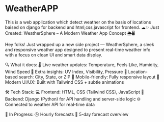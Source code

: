 # WeatherAPP
This is a web application which detect weather on the basis of locations baised on django for backend and html,css,javascript for frontend.
☁✨ Just Created: WeatherSphere – A Modern Weather App Concept 🌦🖥

Hey folks!
Just wrapped up a new side project — WeatherSphere, a sleek and responsive weather app designed to present real-time weather info with a focus on clean UI and smart data display.

🔍 What it does:
🌡 Live weather updates: Temperature, Feels Like, Humidity, Wind Speed
🧭 Extra insights: UV Index, Visibility, Pressure
📍 Location-based search: City, State, or ZIP
📱 Mobile-friendly: Fully responsive layout
🎨 Modern UI/UX: Built with Tailwind CSS + subtle animations

🛠 Tech Stack:
💻 Frontend: HTML, CSS (Tailwind CSS), JavaScript
🧠 Backend: Django (Python) for API handling and server-side logic
🌐 Connected to weather API for real-time data

🔧 In Progress:
🕒 Hourly forecasts
📆 5-day forecast overview


